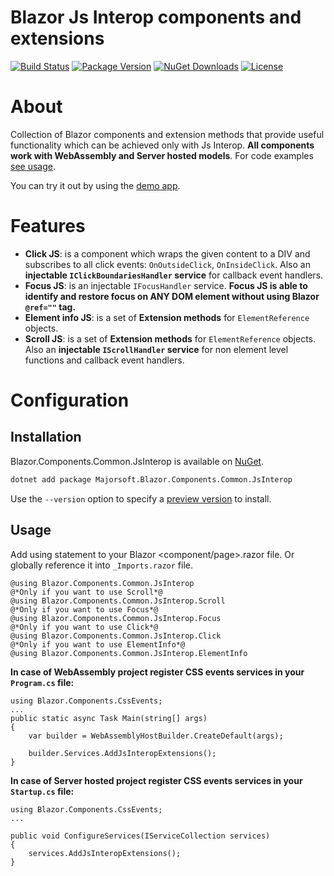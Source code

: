 Blazor Js Interop components and extensions
============
[![Build Status](https://dev.azure.com/major-soft/GitHub/_apis/build/status/blazor-components/blazor-components-build-check)](https://dev.azure.com/major-soft/GitHub/_build/latest?definitionId=6)
[![Package Version](https://img.shields.io/nuget/v/Majorsoft.Blazor.Components.Common.JsInterop?label=Latest%20Version)](https://www.nuget.org/packages/Majorsoft.Blazor.Components.Common.JsInterop/)
[![NuGet Downloads](https://img.shields.io/nuget/dt/Majorsoft.Blazor.Components.Common.JsInterop?label=Downloads)](https://www.nuget.org/packages/Majorsoft.Blazor.Components.Common.JsInterop/)
[![License](https://img.shields.io/badge/License-MIT-green.svg)](https://github.com/majorimi/blazor-components/blob/master/LICENSE)

# About

Collection of Blazor components and extension methods that provide useful functionality which can be achieved only with Js Interop.
**All components work with WebAssembly and Server hosted models**. 
For code examples [see usage](https://github.com/majorimi/blazor-components/blob/master/src/Blazor.Components.TestApps.Common/Components/JSInterop.razor).

You can try it out by using the [demo app](https://blazorextensions.z6.web.core.windows.net/jsinterop).

# Features

- **Click JS**: is a component which wraps the given content to a DIV and subscribes to all click events: `OnOutsideClick`, `OnInsideClick`. 
 Also an **injectable `IClickBoundariesHandler` service** for callback event handlers.
- **Focus JS**: is an injectable `IFocusHandler` service. **Focus JS is able to identify and restore focus on ANY DOM element without using Blazor `@ref=""` tag.**
- **Element info JS**: is a set of **Extension methods** for `ElementReference` objects.
- **Scroll JS**: is a set of **Extension methods** for `ElementReference` objects. Also an **injectable `IScrollHandler` service** for non element level functions and callback event handlers.


# Configuration

## Installation

Blazor.Components.Common.JsInterop is available on [NuGet](https://www.nuget.org/packages/Majorsoft.Blazor.Components.Common.JsInterop/). 

```sh
dotnet add package Majorsoft.Blazor.Components.Common.JsInterop
```
Use the `--version` option to specify a [preview version](https://www.nuget.org/packages/Majorsoft.Blazor.Components.Common.JsInterop/absoluteLatest) to install.

## Usage

Add using statement to your Blazor <component/page>.razor file. Or globally reference it into `_Imports.razor` file.
```
@using Blazor.Components.Common.JsInterop
@*Only if you want to use Scroll*@
@using Blazor.Components.Common.JsInterop.Scroll
@*Only if you want to use Focus*@
@using Blazor.Components.Common.JsInterop.Focus
@*Only if you want to use Click*@
@using Blazor.Components.Common.JsInterop.Click
@*Only if you want to use ElementInfo*@
@using Blazor.Components.Common.JsInterop.ElementInfo
```


**In case of WebAssembly project register CSS events services in your `Program.cs` file:**
```
using Blazor.Components.CssEvents;
...
public static async Task Main(string[] args)
{
	var builder = WebAssemblyHostBuilder.CreateDefault(args);

	builder.Services.AddJsInteropExtensions();
}
```

**In case of Server hosted project register CSS events services in your `Startup.cs` file:**
```
using Blazor.Components.CssEvents;
...

public void ConfigureServices(IServiceCollection services)
{
	services.AddJsInteropExtensions();
}
```
